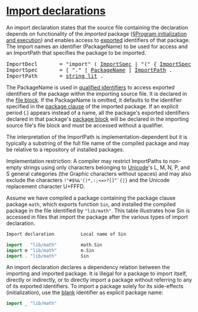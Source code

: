 # [Import declarations](#import-declarations)

An import declaration states that the source file containing the declaration depends on functionality of the *imported* package ([§Program initialization and execution](/Program%20initialization%20and%20execution/)) and enables access to [exported](/Declarations%20and%20scope/exported_identifiers.html) identifiers of that package. The import names an identifier (PackageName) to be used for access and an ImportPath that specifies the package to be imported.

<pre>
<a id="ImportDecl">ImportDecl</a>       = "import" ( <a href="#ImportSpec">ImportSpec</a> | "(" { <a href="#ImportSpec">ImportSpec</a> ";" } ")" ) .
<a id="ImportSpec">ImportSpec</a>       = [ "." | <a href="/Packages/package_clause.html#PackageName">PackageName</a> ] <a href="#ImportPath">ImportPath</a> .
<a id="ImportPath">ImportPath</a>       = <a href="/Lexical elements/string_literals.html#string_lit">string_lit</a> .
</pre>

The PackageName is used in [qualified identifiers](/Expressions/qualified_identifiers.html) to access exported identifiers of the package within the importing source file. It is declared in the [file block](/Blocks/). If the PackageName is omitted, it defaults to the identifier specified in the [package clause](/Packages/package_clause.html) of the imported package. If an explicit period (.) appears instead of a name, all the package's exported identifiers declared in that package's [package block](/Blocks/) will be declared in the importing source file's file block and must be accessed without a qualifier.

The interpretation of the ImportPath is implementation-dependent but it is typically a substring of the full file name of the compiled package and may be relative to a repository of installed packages.

Implementation restriction: A compiler may restrict ImportPaths to non-empty strings using only characters belonging to [Unicode](http://www.unicode.org/versions/Unicode6.3.0/)'s L, M, N, P, and S general categories (the Graphic characters without spaces) and may also exclude the characters <code>!"#$%&'()*,:;<=>?[\]^`{|}</code> and the Unicode replacement character U+FFFD.

Assume we have compiled a package containing the package clause package `math`, which exports function `Sin`, and installed the compiled package in the file identified by `"lib/math"`. This table illustrates how Sin is accessed in files that import the package after the various types of import declaration.

```go
Import declaration          Local name of Sin

import   "lib/math"         math.Sin
import m "lib/math"         m.Sin
import . "lib/math"         Sin
```

An import declaration declares a dependency relation between the importing and imported package. It is illegal for a package to import itself, directly or indirectly, or to directly import a package without referring to any of its exported identifiers. To import a package solely for its side-effects (initialization), use the [blank](/Declarations%20and%20scope/blank_identifier.html) identifier as explicit package name:

```go
import _ "lib/math"
```
